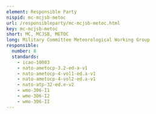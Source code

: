```yaml
---
element: Responsible Party
nispid: mc-mcjsb-metoc
url: /responsibleparty/mc-mcjsb-metoc.html
key: mc-mcjsb-metoc
short: MC, MCJSB, METOC
long: Military Committee Meteorological Working Group
responsible:
  number: 8
  standards:
    - icao-10003
    - nato-ametocp-3.2-ed-a-v1
    - nato-ametocp-4-vol1-ed.a-v1
    - nato-ametocp-4-vol2-ed.a-v1
    - nato-atp-32-ed.e-v2
    - wmo-306-I1
    - wmo-306-I2
    - wmo-306-II
---
```

